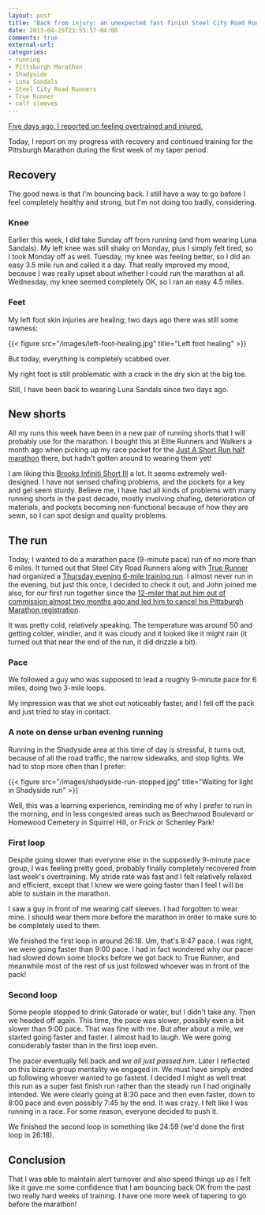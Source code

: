 ```yaml
---
layout: post
title: "Back from injury: an unexpected fast finish Steel City Road Runners training run"
date: 2013-04-25T21:55:57-04:00
comments: true
external-url: 
categories: 
- running
- Pittsburgh Marathon
- Shadyside
- Luna Sandals
- Steel City Road Runners
- True Runner
- calf sleeves
---
```

[Five days ago, I reported on feeling overtrained and injured.](/blog/2013/04/20/on-overtraining-and-feeling-injured-two-weeks-before-the-pittsburgh-marathon/)

Today, I report on my progress with recovery and continued training for the Pittsburgh Marathon during the first week of my taper period.

<!--more-->

## Recovery

The good news is that I'm bouncing back. I still have a way to go before I feel completely healthy and strong, but I'm not doing too badly, considering.

### Knee

Earlier this week, I did take Sunday off from running (and from wearing Luna Sandals). My left knee was still shaky on Monday, plus I simply felt tired, so I took Monday off as well. Tuesday, my knee was feeling better, so I did an easy 3.5 mile run and called it a day. That really improved my mood, because I was really upset about whether I could run the marathon at all. Wednesday, my knee seemed completely OK, so I ran an easy 4.5 miles.

### Feet

My left foot skin injuries are healing; two days ago there was still some rawness:

{{< figure src="/images/left-foot-healing.jpg" title="Left foot healing" >}}

But today, everything is completely scabbed over.

My right foot is still problematic with a crack in the dry skin at the big toe.

Still, I have been back to wearing Luna Sandals since two days ago.

## New shorts

All my runs this week have been in a new pair of running shorts that I will probably use for the marathon. I bought this at Elite Runners and Walkers a month ago when picking up my race packet for the [Just A Short Run half marathon](/blog/2013/03/30/report-on-just-a-short-run-my-first-half-marathon-in-nine-years/) there, but hadn't gotten around to wearing them yet!

I am liking this [Brooks Infiniti Short III](http://www.brooksrunning.com/Infiniti-Short-III/210277,default,pd.html) a lot. It seems extremely well-designed. I have not sensed chafing problems, and the pockets for a key and gel seem sturdy. Believe me, I have had all kinds of problems with many running shorts in the past decade, mostly involving chafing, deterioration of materials, and pockets becoming non-functional because of how they are sewn, so I can spot design and quality problems.

## The run

Today, I wanted to do a marathon pace (9-minute pace) run of no more than 6 miles. It turned out that Steel City Road Runners along with [True Runner](http://www.truerunner.com/) had organized a [Thursday evening 6-mile training run](http://www.steelcityrrc.org/events?eventId=675354&EventViewMode=EventDetails). I almost never run in the evening, but just this once, I decided to check it out, and John joined me also, for our first run together since the [12-miler that put him out of commission almost two months ago and led him to cancel his Pittsburgh Marathon registration](/blog/2013/03/09/11-pittsburgh-bridge-crossings-in-one-12-mile-run/).

It was pretty cold, relatively speaking. The temperature was around 50 and getting colder, windier, and it was cloudy and it looked like it might rain (it turned out that near the end of the run, it did drizzle a bit).

### Pace

We followed a guy who was supposed to lead a roughly 9-minute pace for 6 miles, doing two 3-mile loops.

My impression was that we shot out noticeably faster, and I fell off the pack and just tried to stay in contact.

### A note on dense urban evening running

Running in the Shadyside area at this time of day is stressful, it turns out, because of all the road traffic, the narrow sidewalks, and stop lights. We had to stop more often than I prefer:

{{< figure src="/images/shadyside-run-stopped.jpg" title="Waiting for light in Shadyside run" >}}

Well, this was a learning experience, reminding me of why I prefer to run in the morning, and in less congested areas such as Beechwood Boulevard or Homewood Cemetery in Squirrel Hill, or Frick or Schenley Park!

### First loop

Despite going slower than everyone else in the supposedly 9-minute pace group, I was feeling pretty good, probably finally completely recovered from last week's overtraining. My stride rate was fast and I felt relatively relaxed and efficient, except that I knew we were going faster than I feel I will be able to sustain in the marathon.

I saw a guy in front of me wearing calf sleeves. I had forgotten to wear mine. I should wear them more before the marathon in order to make sure to be completely used to them.

We finished the first loop in around 26:18. Um, that's 8:47 pace. I was right, we were going faster than 9:00 pace. I had in fact wondered why our pacer had slowed down some blocks before we got back to True Runner, and meanwhile most of the rest of us just followed whoever was in front of the pack!

### Second loop

Some people stopped to drink Gatorade or water, but I didn't take any. Then we headed off again. This time, the pace was slower, possibly even a bit slower than 9:00 pace. That was fine with me. But after about a mile, we started going faster and faster. I almost had to laugh. We were going considerably faster than in the first loop even.

The pacer eventually fell back and *we all just passed him*. Later I reflected on this bizarre group mentality we engaged in. We must have simply ended up following whoever wanted to go fastest. I decided I might as well treat this run as a super fast finish run rather than the steady run I had originally intended. We were clearly going at 8:30 pace and then even faster, down to 8:00 pace and even possibly 7:45 by the end. It was crazy. I felt like I was running in a race. For some reason, everyone decided to push it.

We finished the second loop in something like 24:59 (we'd done the first loop in 26:18).

## Conclusion

That I was able to maintain alert turnover and also speed things up as I felt like it gave me some confidence that I am bouncing back OK from the past two really hard weeks of training. I have one more week of tapering to go before the marathon!
